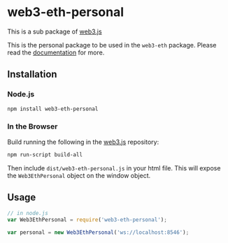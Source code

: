 # web3-eth-personal

This is a sub package of [web3.js][repo]

This is the personal package to be used in the `web3-eth` package.
Please read the [documentation][docs] for more.

## Installation

### Node.js

```bash
npm install web3-eth-personal
```

### In the Browser

Build running the following in the [web3.js][repo] repository:

```bash
npm run-script build-all
```

Then include `dist/web3-eth-personal.js` in your html file.
This will expose the `Web3EthPersonal` object on the window object.


## Usage

```js
// in node.js
var Web3EthPersonal = require('web3-eth-personal');

var personal = new Web3EthPersonal('ws://localhost:8546');
```


[docs]: http://web3js.readthedocs.io/en/1.0/
[repo]: https://github.com/aionnetwork/aion_web3



